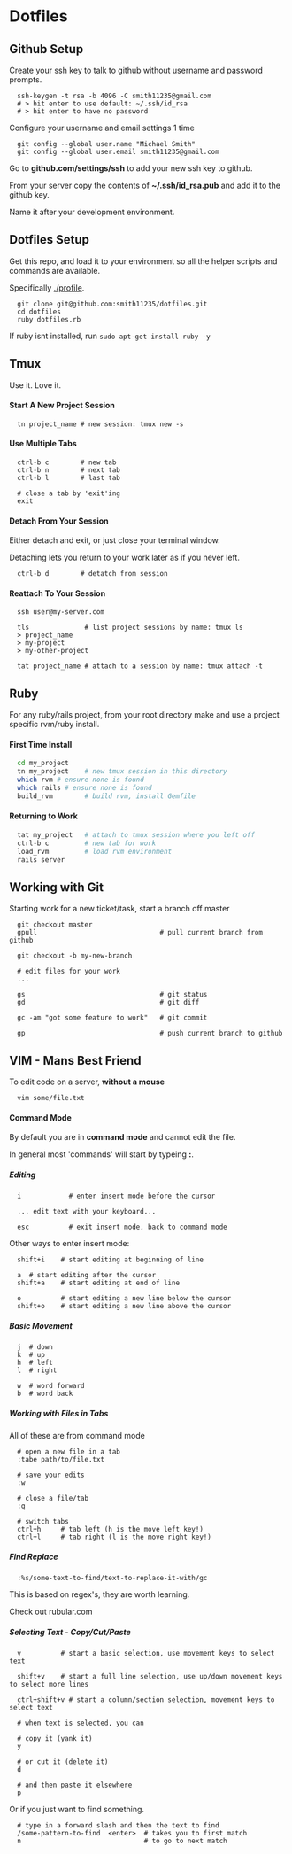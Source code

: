 # Dotfiles

## Github Setup

Create your ssh key to talk to github without username and password prompts.

```
  ssh-keygen -t rsa -b 4096 -C smith11235@gmail.com
  # > hit enter to use default: ~/.ssh/id_rsa
  # > hit enter to have no password
```

Configure your username and email settings 1 time

```
  git config --global user.name "Michael Smith"
  git config --global user.email smith11235@gmail.com

```
  
Go to **github.com/settings/ssh** to add your new ssh key to github.

From your server copy the contents of **~/.ssh/id_rsa.pub** and add it to the github key.

Name it after your development environment.

## Dotfiles Setup

Get this repo, and load it to your environment so all the helper scripts and commands are available.

Specifically [./profile](profile).

```
  git clone git@github.com:smith11235/dotfiles.git
  cd dotfiles
  ruby dotfiles.rb
```

If ruby isnt installed, run `sudo apt-get install ruby -y`

Tmux
----

Use it.  Love it.

#### Start A New Project Session

```
  tn project_name # new session: tmux new -s
```

#### Use Multiple Tabs

```
  ctrl-b c        # new tab
  ctrl-b n        # next tab
  ctrl-b l        # last tab

  # close a tab by 'exit'ing
  exit
```

#### Detach From Your Session

Either detach and exit, or just close your terminal window.

Detaching lets you return to your work later as if you never left.

```
  ctrl-b d        # detatch from session
```

#### Reattach To Your Session

```
  ssh user@my-server.com

  tls              # list project sessions by name: tmux ls
  > project_name
  > my-project
  > my-other-project

  tat project_name # attach to a session by name: tmux attach -t 
```

## Ruby

For any ruby/rails project, from your root directory make and use a project specific rvm/ruby install.

#### First Time Install

```bash
  cd my_project
  tn my_project    # new tmux session in this directory
  which rvm # ensure none is found
  which rails # ensure none is found
  build_rvm        # build rvm, install Gemfile
```

#### Returning to Work

```bash
  tat my_project   # attach to tmux session where you left off
  ctrl-b c         # new tab for work
  load_rvm         # load rvm environment
  rails server
```

## Working with Git

Starting work for a new ticket/task, start a branch off master

```
  git checkout master
  gpull                               # pull current branch from github

  git checkout -b my-new-branch
    
  # edit files for your work
  ...

  gs                                  # git status
  gd                                  # git diff

  gc -am "got some feature to work"   # git commit

  gp                                  # push current branch to github
```

## VIM - Mans Best Friend

To edit code on a server, **without a mouse**

```
  vim some/file.txt
```

#### Command Mode

By default you are in **command mode** and cannot edit the file. 

In general most 'commands' will start by typeing **:**.

##### Editing

```
  i            # enter insert mode before the cursor

  ... edit text with your keyboard...

  esc          # exit insert mode, back to command mode
```

Other ways to enter insert mode:

```
  shift+i    # start editing at beginning of line

  a  # start editing after the cursor
  shift+a    # start editing at end of line

  o          # start editing a new line below the cursor
  shift+o    # start editing a new line above the cursor
```

##### Basic Movement

```
  j  # down
  k  # up
  h  # left 
  l  # right

  w  # word forward
  b  # word back
```

##### Working with Files in Tabs

All of these are from command mode

```
  # open a new file in a tab
  :tabe path/to/file.txt

  # save your edits 
  :w

  # close a file/tab
  :q

  # switch tabs
  ctrl+h     # tab left (h is the move left key!)
  ctrl+l     # tab right (l is the move right key!)
```

##### Find Replace

```
  :%s/some-text-to-find/text-to-replace-it-with/gc
```

This is based on regex's, they are worth learning.

Check out rubular.com

##### Selecting Text - Copy/Cut/Paste

```
  v          # start a basic selection, use movement keys to select text
  
  shift+v    # start a full line selection, use up/down movement keys to select more lines

  ctrl+shift+v # start a column/section selection, movement keys to select text

  # when text is selected, you can 

  # copy it (yank it)
  y 

  # or cut it (delete it)
  d

  # and then paste it elsewhere
  p
```

Or if you just want to find something.

```
  # type in a forward slash and then the text to find
  /some-pattern-to-find  <enter>  # takes you to first match
  n                               # to go to next match
```

